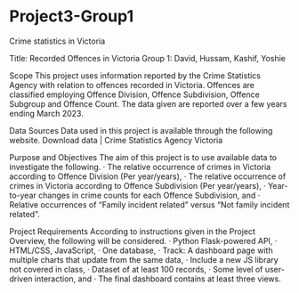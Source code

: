 # Project3-Group1
Crime statistics in Victoria

Title: Recorded Offences in Victoria Group 1: David, Hussam, Kashif, Yoshie

Scope This project uses information reported by the Crime Statistics Agency with relation to offences recorded in Victoria. Offences are classified employing Offence Division, Offence Subdivision, Offence Subgroup and Offence Count. The data given are reported over a few years ending March 2023.

Data Sources Data used in this project is available through the following website. Download data | Crime Statistics Agency Victoria

Purpose and Objectives The aim of this project is to use available data to investigate the following. · The relative occurrence of crimes in Victoria according to Offence Division (Per year/years), · The relative occurrence of crimes in Victoria according to Offence Subdivision (Per year/years), · Year-to-year changes in crime counts for each Offence Subdivision, and · Relative occurrences of “Family incident related” versus “Not family incident related”.

Project Requirements According to instructions given in the Project Overview, the following will be considered. · Python Flask-powered API, · HTML/CSS, JavaScript, · One database, · Track: A dashboard page with multiple charts that update from the same data, · Include a new JS library not covered in class, · Dataset of at least 100 records, · Some level of user-driven interaction, and · The final dashboard contains at least three views.
